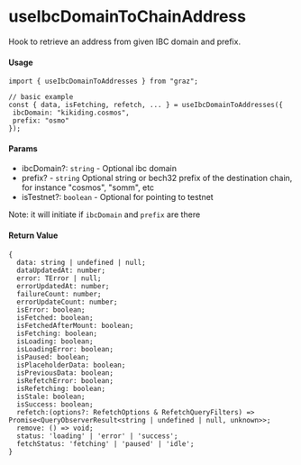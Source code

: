 # useIbcDomainToChainAddress

Hook to retrieve an address from given IBC domain and prefix.

#### Usage

```tsx
import { useIbcDomainToAddresses } from "graz";

// basic example
const { data, isFetching, refetch, ... } = useIbcDomainToAddresses({
 ibcDomain: "kikiding.cosmos",
 prefix: "osmo"
});

```

#### Params

- ibcDomain?: `string` - Optional ibc domain
- prefix? - `string` Optional string or bech32 prefix of the destination chain, for instance "cosmos", "somm", etc
- isTestnet?: `boolean` - Optional for pointing to testnet

Note: it will initiate if `ibcDomain` and `prefix` are there

#### Return Value

```tsx
{
  data: string | undefined | null;
  dataUpdatedAt: number;
  error: TError | null;
  errorUpdatedAt: number;
  failureCount: number;
  errorUpdateCount: number;
  isError: boolean;
  isFetched: boolean;
  isFetchedAfterMount: boolean;
  isFetching: boolean;
  isLoading: boolean;
  isLoadingError: boolean;
  isPaused: boolean;
  isPlaceholderData: boolean;
  isPreviousData: boolean;
  isRefetchError: boolean;
  isRefetching: boolean;
  isStale: boolean;
  isSuccess: boolean;
  refetch:(options?: RefetchOptions & RefetchQueryFilters) => Promise<QueryObserverResult<string | undefined | null, unknown>>;
  remove: () => void;
  status: 'loading' | 'error' | 'success';
  fetchStatus: 'fetching' | 'paused' | 'idle';
}
```
